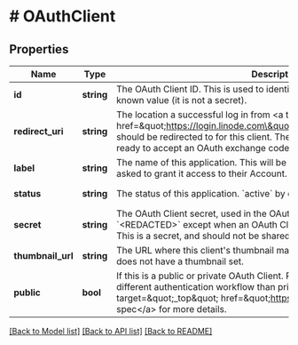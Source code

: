 # # OAuthClient

## Properties

Name | Type | Description | Notes
------------ | ------------- | ------------- | -------------
**id** | **string** | The OAuth Client ID.  This is used to identify the client, and is a publicly-known value (it is not a secret). | [optional] [readonly]
**redirect_uri** | **string** | The location a successful log in from &lt;a target&#x3D;\&quot;_top\&quot; href&#x3D;\&quot;https://login.linode.com\&quot;&gt;https://login.linode.com&lt;/a&gt; should be redirected to for this client.  The receiver of this redirect should be ready to accept an OAuth exchange code and finish the OAuth exchange. | [optional]
**label** | **string** | The name of this application.  This will be presented to users when they are asked to grant it access to their Account. | [optional]
**status** | **string** | The status of this application.  &#x60;active&#x60; by default. | [optional] [readonly]
**secret** | **string** | The OAuth Client secret, used in the OAuth exchange.  This is returned as &#x60;&lt;REDACTED&gt;&#x60; except when an OAuth Client is created or its secret is reset.  This is a secret, and should not be shared or disclosed publicly. | [optional] [readonly]
**thumbnail_url** | **string** | The URL where this client&#39;s thumbnail may be viewed, or &#x60;null&#x60; if this client does not have a thumbnail set. | [optional] [readonly]
**public** | **bool** | If this is a public or private OAuth Client.  Public clients have a slightly different authentication workflow than private clients.  See the &lt;a target&#x3D;\&quot;_top\&quot; href&#x3D;\&quot;https://oauth.net/2/\&quot;&gt;OAuth spec&lt;/a&gt; for more details. | [optional] [default to false]

[[Back to Model list]](../../README.md#models) [[Back to API list]](../../README.md#endpoints) [[Back to README]](../../README.md)

